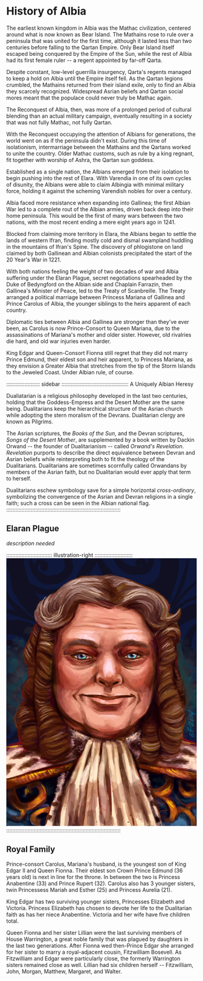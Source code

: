 # History of Albia

The earliest known kingdom in Albia was the Mathac civilization,
centered around what is now known as Bear Island. The Mathains rose to
rule over a peninsula that was united for the first time, although it
lasted less than two centuries before falling to the Qartan Empire. Only
Bear Island itself escaped being conquered by the Empire of the Sun,
while the rest of Albia had its first female ruler -- a regent appointed
by far-off Qarta.

Despite constant, low-level guerrilla insurgency, Qarta's regents
managed to keep a hold on Albia until the Empire itself fell. As the
Qartan legions crumbled, the Mathains returned from their island exile,
only to find an Albia they scarcely recognized. Widespread Asrian
beliefs and Qartan social mores meant that the populace could never
truly be Mathac again.

The Reconquest of Albia, then, was more of a prolonged period of
cultural blending than an actual military campaign, eventually resulting
in a society that was not fully Mathac, not fully Qartan.

With the Reconquest occupying the attention of Albians for generations,
the world went on as if the peninsula didn't exist. During this time of
isolationism, intermarriage between the Mathains and the Qartans worked
to unite the country. Older Mathac customs, such as rule by a king
regnant, fit together with worship of Ashra, the Qartan sun goddess.

Established as a single nation, the Albians emerged from their isolation
to begin pushing into the rest of Elara. With Varendia in one of its own
cycles of disunity, the Albians were able to claim Albingia with minimal
military force, holding it against the scheming Varendish nobles for
over a century.

Albia faced more resistance when expanding into Gallinea; the first
Albian War led to a complete rout of the Albian armies, driven back deep
into their home peninsula. This would be the first of many wars between
the two nations, with the most recent ending a mere eight years ago in
1241.

Blocked from claiming more territory in Elara, the Albians began to
settle the lands of western Ifran, finding mostly cold and dismal
swampland huddling in the mountains of Ifran's Spine. The discovery of
phlogistone on land claimed by both Gallinean and Albian colonists
precipitated the start of the 20 Year's War in 1221. 

With both nations feeling the weight of two decades of war and Albia
suffering under the Elaran Plague, secret negotiations spearheaded by
the Duke of Bedyngford on the Albian side and Chaplain Farrazin, then
Gallinea's Minister of Peace, led to the Treaty of Scanbreille. The
Treaty arranged a political marriage between Princess Mariana of
Gallinea and Prince Carolus of Albia, the younger siblings to the heirs
apparent of each country.

Diplomatic ties between Albia and Gallinea are stronger than they've
ever been, as Carolus is now Prince-Consort to Queen Mariana, due to the
assassinations of Mariana's mother and older sister. However, old
rivalries die hard, and old war injuries even harder.

King Edgar and Queen-Consort Fionna still regret that they did not marry
Prince Edmund, their eldest son and heir apparent, to Princess Mariana,
as they envision a Greater Albia that stretches from the tip of the
Storm Islands to the Jeweled Coast. Under Albian rule, of course.

:::::::::::::::::::::: sidebar ::::::::::::::::::::::::::::::::::::::::::::
A Uniquely Albian Heresy

Dualiatarian is a religious philosophy developed in the last two
centuries, holding that the Goddess-Empress and the Desert Mother are
the same being. Dualitarians keep the hierarchical structure of the
Asrian church while adopting the stern moralism of the Devrans.
Dualitarian clergy are known as Pilgrims.

The Asrian scriptures, the *Books of the Sun*, and the Devran
scriptures, *Songs of the Desert Mother*, are supplemented by a book
written by Dackin Orwand -- the founder of Dualitarianism -- called
*Orwand's Revelation*. *Revelation* purports to describe the direct
equivalence between Devran and Asrian beliefs while reinterpreting both
to fit the theology of the Dualitarians. Dualitarians are sometimes
scornfully called Orwandans by members of the Asrian faith, but no
Dualitarian would ever apply that term to herself.

Dualitarians eschew symbology save for a simple horizontal
*cross-ordinary*, symbolizing the convergence of the Asrian and Devran
religions in a single faith; such a cross can be seen in the Albian
national flag.
:::::::::::::::::::::::::::::::::::::::::::::::::::::::::::::::::::::::::::

## Elaran Plague

*description needed* 

:::::::::::::::::::::::::::::: illustration-right :::::::::::::::::::::::::
![King Edgar II of Albia, by Eleanor Ferron](assets/Portraits/king-edgar.jpg "King Edgar II of Albia, by Eleanor Ferron")
:::::::::::::::::::::::::::::::::::::::::::::::::::::::::::::::::::::::::::

## Royal Family

Prince-consort Carolus, Mariana's husband, is the youngest son of King
Edgar II and Queen Fionna. Their eldest son Crown Prince Edmund (36
years old) is next in line for the throne. In between the two is
Princess Anabentine (33) and Prince Rupert (32). Carolus also has 3
younger sisters, twin Princessess Mariah and Esther (25) and Princess
Aurelia (21). 

King Edgar has two surviving younger sisters, Princesses Elizabeth and
Victoria. Princess Elizabeth has chosen to devote her life to the
Dualitarian faith as has her niece Anabentine. Victoria and her wife
have five children total.

Queen Fionna and her sister Lillian were the last surviving members of
House Warrington, a great noble family that was plagued by daughters in
the last two generations. After Fionna wed then-Prince Edgar she
arranged for her sister to marry a royal-adjacent cousin, Fitzwilliam
Bosevell. As Fitzwilliam and Edgar were particularly close, the formerly
Warrington sisters remained close as well. Lillian had six children
herself -- Fitzwilliam, John, Morgan, Matthew, Margaret, and Walter.


